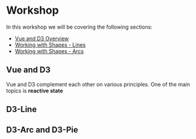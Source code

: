 # Workshop

In this workshop we will be covering the following sections:

- [Vue and D3 Overview](#vue-and-d3)
- [Working with Shapes - Lines](#d3-line)
- [Working with Shapes - Arcs](#d3-arc-and-d3-pie)

## Vue and D3

Vue and D3 complement each other on various principles. One of the main topics is **reactive state**


## D3-Line

## D3-Arc and D3-Pie